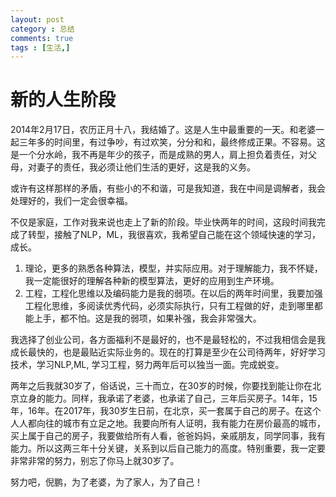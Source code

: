 ```yaml
---
layout: post
category : 总结
comments: true
tags : [生活,]
---
```

# 新的人生阶段

  2014年2月17日，农历正月十八，我结婚了。这是人生中最重要的一天。和老婆一起三年多的时间里，有过争吵，有过欢笑，分分和和，最终修成正果。不容易。这是一个分水岭，我不再是年少的孩子，而是成熟的男人，肩上担负着责任，对父母，对妻子的责任，我必须让他们生活的更好，这是我的义务。
  
  或许有这样那样的矛盾，有些小的不和谐，可是我知道，我在中间是调解者，我会处理好的，我们一定会很幸福。
  
  不仅是家庭，工作对我来说也走上了新的阶段。毕业快两年的时间，这段时间我完成了转型，接触了NLP，ML，我很喜欢，我希望自己能在这个领域快速的学习，成长。
  
  1. 理论，更多的熟悉各种算法，模型，并实际应用。对于理解能力，我不怀疑，我一定能很好的理解各种新的模型算法，更好的应用到生产环境。
  2. 工程，工程化思维以及编码能力是我的弱项。在以后的两年时间里，我要加强工程化思维，多阅读优秀代码，必须实际执行，只有工程做的好，走到哪里都能上手，都不怕。这是我的弱项，如果补强，我会非常强大。
  
  我选择了创业公司，各方面福利不是最好的，也不是最轻松的，不过我相信会是我成长最快的，也是最贴近实际业务的。现在的打算是至少在公司待两年，好好学习技术，学习NLP,ML, 学习工程，努力两年后可以独当一面。完成蜕变。
  
  两年之后我就30岁了，俗话说，三十而立，在30岁的时候，你要找到能让你在北京立身的能力。同样，我承诺了老婆，也承诺了自己，三年后买房子。14年，15年，16年。在2017年，我30岁生日前，在北京，买一套属于自己的房子。在这个人人都向往的城市有立足之地。我要向所有人证明，我有能力在房价最高的城市，买上属于自己的房子，我要做给所有人看，爸爸妈妈，亲戚朋友，同学同事，我有能力。所以这两三年十分关键，关系到以后自己能力的高度。特别重要，我一定要非常非常的努力，别忘了你马上就30岁了。
  
  努力吧，倪鹏，为了老婆，为了家人，为了自己！
  

